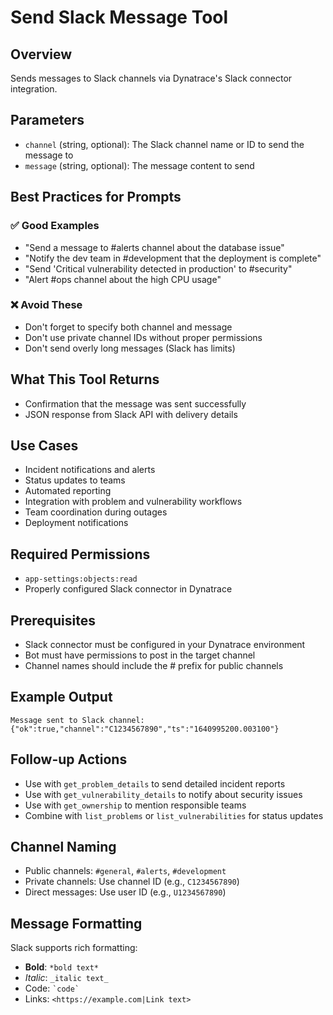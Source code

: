 # Send Slack Message Tool

## Overview

Sends messages to Slack channels via Dynatrace's Slack connector integration.

## Parameters

- `channel` (string, optional): The Slack channel name or ID to send the message to
- `message` (string, optional): The message content to send

## Best Practices for Prompts

### ✅ Good Examples

- "Send a message to #alerts channel about the database issue"
- "Notify the dev team in #development that the deployment is complete"
- "Send 'Critical vulnerability detected in production' to #security"
- "Alert #ops channel about the high CPU usage"

### ❌ Avoid These

- Don't forget to specify both channel and message
- Don't use private channel IDs without proper permissions
- Don't send overly long messages (Slack has limits)

## What This Tool Returns

- Confirmation that the message was sent successfully
- JSON response from Slack API with delivery details

## Use Cases

- Incident notifications and alerts
- Status updates to teams
- Automated reporting
- Integration with problem and vulnerability workflows
- Team coordination during outages
- Deployment notifications

## Required Permissions

- `app-settings:objects:read`
- Properly configured Slack connector in Dynatrace

## Prerequisites

- Slack connector must be configured in your Dynatrace environment
- Bot must have permissions to post in the target channel
- Channel names should include the # prefix for public channels

## Example Output

```text
Message sent to Slack channel: {"ok":true,"channel":"C1234567890","ts":"1640995200.003100"}
```

## Follow-up Actions

- Use with `get_problem_details` to send detailed incident reports
- Use with `get_vulnerability_details` to notify about security issues
- Use with `get_ownership` to mention responsible teams
- Combine with `list_problems` or `list_vulnerabilities` for status updates

## Channel Naming

- Public channels: `#general`, `#alerts`, `#development`
- Private channels: Use channel ID (e.g., `C1234567890`)
- Direct messages: Use user ID (e.g., `U1234567890`)

## Message Formatting

Slack supports rich formatting:

- **Bold**: `*bold text*`
- _Italic_: `_italic text_`
- Code: `` `code` ``
- Links: `<https://example.com|Link text>`
